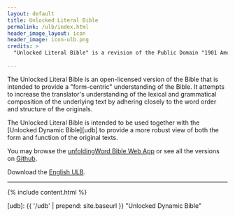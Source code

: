 ```yaml
---
layout: default
title: Unlocked Literal Bible
permalink: /ulb/index.html
header_image_layout: icon
header_image: icon-ulb.png
credits: >
  "Unlocked Literal Bible" is a revision of the Public Domain "1901 American Standard Version" by [Wycliffe Associates](https://wycliffeassociates.org/) and the [Door43 World Missions Community](https://door43.org/) released under the [CC BY-SA](https://creativecommons.org/licenses/by-sa/4.0/) license.
  
---
```


The Unlocked Literal Bible is an open-licensed version of the Bible that is intended to provide a "form-centric" understanding of the Bible. It attempts to increase the translator's understanding of the lexical and grammatical composition of the underlying text by adhering closely to the word order and structure of the originals.

The Unlocked Literal Bible is intended to be used together with the [Unlocked Dynamic Bible][udb] to provide a more robust view of both the form and function of the original texts.

You may browse the [unfoldingWord Bible Web App](https://bible.unfoldingword.org/) or see all the versions on [Github](https://github.com/unfoldingWord/ulb-en/releases).

Download the [English ULB](/en/?resource=bible-translations-ulb).

* * * * *

{% include content.html %}

[udb]: {{ '/udb' | prepend: site.baseurl }} "Unlocked Dynamic Bible"
